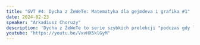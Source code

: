 ```yaml
---
title: "GVT #4: Dycha z ŻeWeTe: Matematyka dla gejmdeva i grafika #1"
date: 2024-02-23
speaker: "Arkadiusz Choruży"
description: 'Dycha z ŻeWeTe to serie szybkich prelekcji "podczas gdy ludzie się jeszcze schodzą" na spotkanie. Seria Matematyka dla gejmdeva i grafika jest luźnym i uproszczonym przedstawieniem matematyki, z którą na co dzień pracujemy w game devie i innych branżach multimedialnych. Nie oczekujcie poziomu akademickiego!'
youtube: "https://youtu.be/VxvHX5klGyM"
---
```


